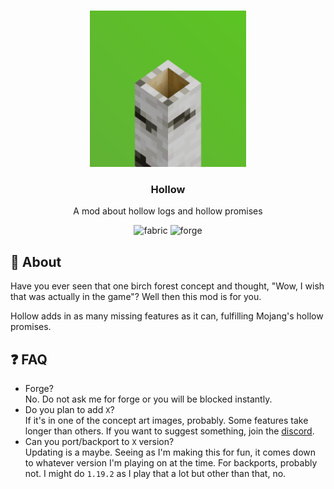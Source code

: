 <br/>

<div align="center">

<a href="https://github.com/CallMeEchoCodes/Hollow"><img src="src/main/resources/assets/hollow/icon.png" alt="Logo" height="250"></a>

### Hollow

A mod about hollow logs and hollow promises

<img alt="fabric" height="40" src="https://cdn.jsdelivr.net/npm/@intergrav/devins-badges@3/assets/compact/supported/fabric_vector.svg">
<img alt="forge" height="40" src="https://cdn.jsdelivr.net/npm/@intergrav/devins-badges@3/assets/compact/unsupported/forge_vector.svg">
</div>

## 📖 About
Have you ever seen that one birch forest concept and thought, "Wow, I wish that was actually in the game"? Well then this mod is for you.

Hollow adds in as many missing features as it can, fulfilling Mojang's hollow promises.

## ❓ FAQ
* Forge? <br/>
No. Do not ask me for forge or you will be blocked instantly.
* Do you plan to add `X`? <br/>
If it's in one of the concept art images, probably. Some features take longer than others.
If you want to suggest something, join the [discord](https://discord.gg/TTmx7d2axf).
* Can you port/backport to `X` version? <br/>
Updating is a maybe. Seeing as I'm making this for fun, it comes down to whatever version I'm playing on at the time. For backports, probably not. I might do `1.19.2` as I play that a lot but other than that, no.
